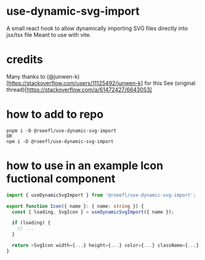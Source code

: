 # use-dynamic-svg-import

A small react hook to allow dynamically importing SVG files directly into jsx/tsx file
Meant to use with vite.

# credits

Many thanks to (@junwen-k)[https://stackoverflow.com/users/11125492/junwen-k] for this
See (original thread)[https://stackoverflow.com/a/61472427/6643053]

# how to add to repo

```
pnpm i -D @roeefl/use-dynamic-svg-import
OR
npm i -D @roeefl/use-dynamic-svg-import
```

# how to use in an example Icon fuctional component

```ts
import { useDynamicSvgImport } from '@roeefl/use-dynamic-svg-import';

export function Icon({ name }: { name: string }) {
  const { loading, SvgIcon } = useDynamicSvgImport({ name });

  if (loading) {
    // ...
  }

  return <SvgIcon width={...} height={...} color={...} className={...} />
}
```
